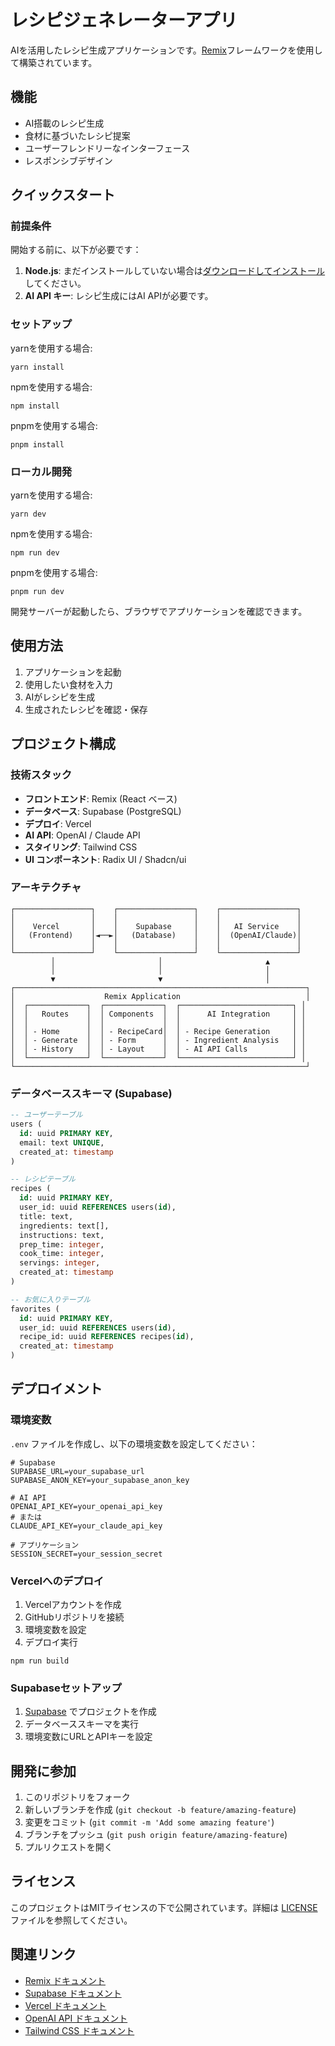 # レシピジェネレーターアプリ

AIを活用したレシピ生成アプリケーションです。[Remix](https://remix.run)フレームワークを使用して構築されています。

## 機能

- AI搭載のレシピ生成
- 食材に基づいたレシピ提案
- ユーザーフレンドリーなインターフェース
- レスポンシブデザイン

## クイックスタート

### 前提条件

開始する前に、以下が必要です：

1. **Node.js**: まだインストールしていない場合は[ダウンロードしてインストール](https://nodejs.org/en/download/)してください。
2. **AI API キー**: レシピ生成にはAI APIが必要です。

### セットアップ

yarnを使用する場合:

```shell
yarn install
```

npmを使用する場合:

```shell
npm install
```

pnpmを使用する場合:

```shell
pnpm install
```

### ローカル開発

yarnを使用する場合:

```shell
yarn dev
```

npmを使用する場合:

```shell
npm run dev
```

pnpmを使用する場合:

```shell
pnpm run dev
```

開発サーバーが起動したら、ブラウザでアプリケーションを確認できます。

## 使用方法

1. アプリケーションを起動
2. 使用したい食材を入力
3. AIがレシピを生成
4. 生成されたレシピを確認・保存

## プロジェクト構成

### 技術スタック

- **フロントエンド**: Remix (React ベース)
- **データベース**: Supabase (PostgreSQL)
- **デプロイ**: Vercel
- **AI API**: OpenAI / Claude API
- **スタイリング**: Tailwind CSS
- **UI コンポーネント**: Radix UI / Shadcn/ui

### アーキテクチャ

```
┌─────────────────┐    ┌─────────────────┐    ┌─────────────────┐
│                 │    │                 │    │                 │
│    Vercel       │    │    Supabase     │    │   AI Service    │
│   (Frontend)    │◄──►│   (Database)    │    │  (OpenAI/Claude)│
│                 │    │                 │    │                 │
└─────────────────┘    └─────────────────┘    └─────────────────┘
         │                       │                       ▲
         │                       │                       │
         ▼                       ▼                       │
┌─────────────────────────────────────────────────────────────────┐
│                    Remix Application                            │
│  ┌─────────────┐  ┌─────────────┐  ┌─────────────────────────┐ │
│  │   Routes    │  │ Components  │  │      AI Integration     │ │
│  │             │  │             │  │                         │ │
│  │ - Home      │  │ - RecipeCard│  │ - Recipe Generation     │ │
│  │ - Generate  │  │ - Form      │  │ - Ingredient Analysis   │ │
│  │ - History   │  │ - Layout    │  │ - AI API Calls          │ │
│  └─────────────┘  └─────────────┘  └─────────────────────────┘ │
└─────────────────────────────────────────────────────────────────┘
```

### データベーススキーマ (Supabase)

```sql
-- ユーザーテーブル
users (
  id: uuid PRIMARY KEY,
  email: text UNIQUE,
  created_at: timestamp
)

-- レシピテーブル
recipes (
  id: uuid PRIMARY KEY,
  user_id: uuid REFERENCES users(id),
  title: text,
  ingredients: text[],
  instructions: text,
  prep_time: integer,
  cook_time: integer,
  servings: integer,
  created_at: timestamp
)

-- お気に入りテーブル
favorites (
  id: uuid PRIMARY KEY,
  user_id: uuid REFERENCES users(id),
  recipe_id: uuid REFERENCES recipes(id),
  created_at: timestamp
)
```

## デプロイメント

### 環境変数

`.env` ファイルを作成し、以下の環境変数を設定してください：

```env
# Supabase
SUPABASE_URL=your_supabase_url
SUPABASE_ANON_KEY=your_supabase_anon_key

# AI API
OPENAI_API_KEY=your_openai_api_key
# または
CLAUDE_API_KEY=your_claude_api_key

# アプリケーション
SESSION_SECRET=your_session_secret
```

### Vercelへのデプロイ

1. Vercelアカウントを作成
2. GitHubリポジトリを接続
3. 環境変数を設定
4. デプロイ実行

```shell
npm run build
```

### Supabaseセットアップ

1. [Supabase](https://supabase.com/) でプロジェクトを作成
2. データベーススキーマを実行
3. 環境変数にURLとAPIキーを設定

## 開発に参加

1. このリポジトリをフォーク
2. 新しいブランチを作成 (`git checkout -b feature/amazing-feature`)
3. 変更をコミット (`git commit -m 'Add some amazing feature'`)
4. ブランチをプッシュ (`git push origin feature/amazing-feature`)
5. プルリクエストを開く

## ライセンス

このプロジェクトはMITライセンスの下で公開されています。詳細は [LICENSE](LICENSE) ファイルを参照してください。

## 関連リンク

- [Remix ドキュメント](https://remix.run/docs)
- [Supabase ドキュメント](https://supabase.com/docs)
- [Vercel ドキュメント](https://vercel.com/docs)
- [OpenAI API ドキュメント](https://platform.openai.com/docs)
- [Tailwind CSS ドキュメント](https://tailwindcss.com/docs)

